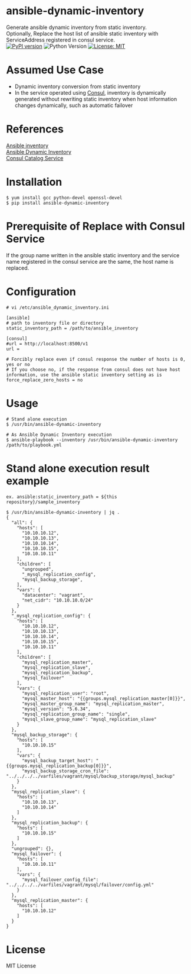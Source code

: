 # ansible-dynamic-inventory
Generate ansible dynamic inventory from static inventory.  
Optionally, Replace the host list of ansible static inventory with ServiceAddress registered in consul service.  
[![PyPI version](https://badge.fury.io/py/ansible-dynamic-inventory.svg)](https://badge.fury.io/py/ansible-dynamic-inventory)
![Python Version](https://img.shields.io/badge/python-2.7-blue.svg)
[![License: MIT](https://img.shields.io/badge/License-MIT-yellow.svg)](https://opensource.org/licenses/MIT)

# Assumed Use Case
  - Dynamic inventory conversion from static inventory  
  - In the service operated using [Consul](https://www.consul.io/), inventory is dynamically generated without rewriting static inventory when host information changes dynamically, such as automatic failover

# References
  [Ansible inventory](http://docs.ansible.com/ansible/intro_inventory.html)  
  [Ansible Dynamic Inventory](http://docs.ansible.com/ansible/intro_dynamic_inventory.html)  
  [Consul Catalog Service](https://www.consul.io/docs/agent/http/catalog.html#catalog_service)  

# Installation
    $ yum install gcc python-devel openssl-devel
    $ pip install ansible-dynamic-inventory

# Prerequisite of Replace with Consul Service
  If the group name written in the ansible static inventory and the service name registered in the consul service are the same, the host name is replaced.

# Configuration
    # vi /etc/ansible_dynamic_inventory.ini

    [ansible]
    # path to inventory file or directory
    static_inventory_path = /path/to/ansible_inventory

    [consul]
    #url = http://localhost:8500/v1
    url =

    # Forcibly replace even if consul response the number of hosts is 0, yes or no
    # If you choose no, if the response from consul does not have host information, use the ansible static inventory setting as is
    force_replace_zero_hosts = no

# Usage
    # Stand alone execution
    $ /usr/bin/ansible-dynamic-inventory

    # As Ansible Dynamic Inventory execution
    $ ansible-playbook --inventory /usr/bin/ansible-dynamic-inventory /path/to/playbook.yml

# Stand alone execution result example
    ex. ansible:static_inventory_path = ${this repository}/sample_inventory

    $ /usr/bin/ansible-dynamic-inventory | jq .
    {
      "all": {
        "hosts": [
          "10.10.10.12",
          "10.10.10.13",
          "10.10.10.14",
          "10.10.10.15",
          "10.10.10.11"
        ],
        "children": [
          "ungrouped",
          "_mysql_replication_config",
          "mysql_backup_storage",
        ],
        "vars": {
          "datacenter": "vagrant",
          "net_cidr": "10.10.10.0/24"
        }
      },
      "_mysql_replication_config": {
        "hosts": [
          "10.10.10.12",
          "10.10.10.13",
          "10.10.10.14",
          "10.10.10.15",
          "10.10.10.11"
        ],
        "children": [
          "mysql_replication_master",
          "mysql_replication_slave",
          "mysql_replication_backup",
          "mysql_failover"
        ],
        "vars": {
          "mysql_replication_user": "root",
          "mysql_master_host": "{{groups.mysql_replication_master[0]}}",
          "mysql_master_group_name": "mysql_replication_master",
          "mysql_version": "5.6.34",
          "mysql_replication_group_name": "single",
          "mysql_slave_group_name": "mysql_replication_slave"
        }
      },
      "mysql_backup_storage": {
        "hosts": [
          "10.10.10.15"
        ],
        "vars": {
          "mysql_backup_target_host": "{{groups.mysql_replication_backup[0]}}",
          "mysql_backup_storage_cron_file": "../../../../varfiles/vagrant/mysql/backup_storage/mysql_backup"
        }
      },
      "mysql_replication_slave": {
        "hosts": [
          "10.10.10.13",
          "10.10.10.14"
        ]
      },
      "mysql_replication_backup": {
        "hosts": [
          "10.10.10.15"
        ]
      },
      "ungrouped": {},
      "mysql_failover": {
        "hosts": [
          "10.10.10.11"
        ],
        "vars": {
          "mysql_failover_config_file": "../../../../varfiles/vagrant/mysql/failover/config.yml"
        }
      },
      "mysql_replication_master": {
        "hosts": [
          "10.10.10.12"
        ]
      }
    }

# License
MIT License
